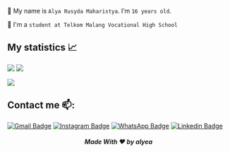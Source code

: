 🔭 My name is `Alya Rusyda Maharistya`. I’m `16 years old`.

🏫 I'm a `student at Telkom Malang Vocational High School`

## My statistics 📈 <br>
![](https://github-readme-stats.vercel.app/api?username=AlyaRusyda&show_icons=true&theme=github_dark)
![](https://github-profile-summary-cards.vercel.app/api/cards/repos-per-language?username=AlyaRusyda&theme=github_dark)

![](https://activity-graph.herokuapp.com/graph?username=AlyaRusyda&theme=react-dark)

## Contact me 📫:
[![Gmail Badge](https://img.shields.io/badge/-Gmail-blue?style=flat-roundedrectangle&logo=Gmail&logoColor=white&link=mailto:alyarusydam@gmail.com)](mailto:alyarusydam@gmail.com)
[![Instagram Badge](https://img.shields.io/badge/-Instagram-E4405F?style=flat-roundedrectangle&logo=instagram&logoColor=white&link=https://www.instagram.com/alyarusyda__/)](https://www.instagram.com/alyarusyda__/)
[![WhatsApp Badge](https://img.shields.io/badge/WhatsApp-25D366?style=flat-square&logo=whatsapp&logoColor=white)](https://wa.me/6285727689878)
[![Linkedin Badge](https://img.shields.io/badge/-LinkedIn-blue?style=flat-square&logo=Linkedin&logoColor=white&link=https://www.linkedin.com/in/alya-rusyda-maharistya-315301220/)](https://www.linkedin.com/in/alya-rusyda-maharistya-315301220/)



<h5 align="center">Made With ❤️ by alyea</h5>
